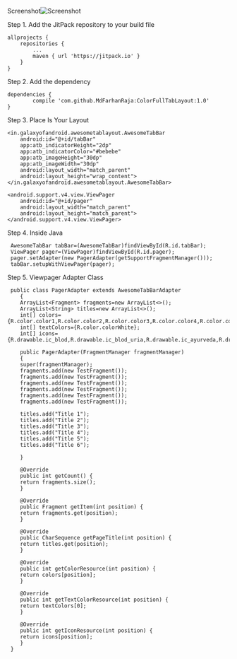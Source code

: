 Screenshot![Screenshot](https://cloud.githubusercontent.com/assets/18304656/23022989/8c53e084-f479-11e6-8df3-40512b4eb293.jpeg)


Step 1. Add the JitPack repository to your build file

	allprojects {
		repositories {
			...
			maven { url 'https://jitpack.io' }
		}
	}
  
Step 2. Add the dependency

	dependencies {
	        compile 'com.github.MdFarhanRaja:ColorFullTabLayout:1.0'
	}

Step 3. Place Is Your Layout

    <in.galaxyofandroid.awesometablayout.AwesomeTabBar
        android:id="@+id/tabBar"
        app:atb_indicatorHeight="2dp"
        app:atb_indicatorColor="#bebebe"
        app:atb_imageHeight="30dp"
        app:atb_imageWidth="30dp"
        android:layout_width="match_parent"
        android:layout_height="wrap_content">
    </in.galaxyofandroid.awesometablayout.AwesomeTabBar>

    <android.support.v4.view.ViewPager
        android:id="@+id/pager"
        android:layout_width="match_parent"
        android:layout_height="match_parent">
    </android.support.v4.view.ViewPager>
    
 Step 4. Inside Java
    
     AwesomeTabBar tabBar=(AwesomeTabBar)findViewById(R.id.tabBar);
     ViewPager pager=(ViewPager)findViewById(R.id.pager);
     pager.setAdapter(new PagerAdapter(getSupportFragmentManager()));
     tabBar.setupWithViewPager(pager);
        
 Step 5. Viewpager Adapter Class
     
     public class PagerAdapter extends AwesomeTabBarAdapter
		{
    	ArrayList<Fragment> fragments=new ArrayList<>();
    	ArrayList<String> titles=new ArrayList<>();
    	int[] colors={R.color.color1,R.color.color2,R.color.color3,R.color.color4,R.color.color5,R.color.color6};
    	int[] textColors={R.color.colorWhite};
    	int[] icons={R.drawable.ic_blod,R.drawable.ic_blod_uria,R.drawable.ic_ayurveda,R.drawable.ic_complete_blod,R.drawable.ic_body_message,R.drawable.ic_cardiologist};

    	public PagerAdapter(FragmentManager fragmentManager)
    	{
        super(fragmentManager);
        fragments.add(new TestFragment());
        fragments.add(new TestFragment());
        fragments.add(new TestFragment());
        fragments.add(new TestFragment());
        fragments.add(new TestFragment());
        fragments.add(new TestFragment());

        titles.add("Title 1");
        titles.add("Title 2");
        titles.add("Title 3");
        titles.add("Title 4");
        titles.add("Title 5");
        titles.add("Title 6");

    	}

    	@Override
    	public int getCount() {
        return fragments.size();
    	}

    	@Override
    	public Fragment getItem(int position) {
        return fragments.get(position);
    	}

    	@Override
    	public CharSequence getPageTitle(int position) {
        return titles.get(position);
    	}

    	@Override
    	public int getColorResource(int position) {
        return colors[position];
    	}

    	@Override
    	public int getTextColorResource(int position) {
        return textColors[0];
    	}

    	@Override
    	public int getIconResource(int position) {
        return icons[position];
    	}
	 }
